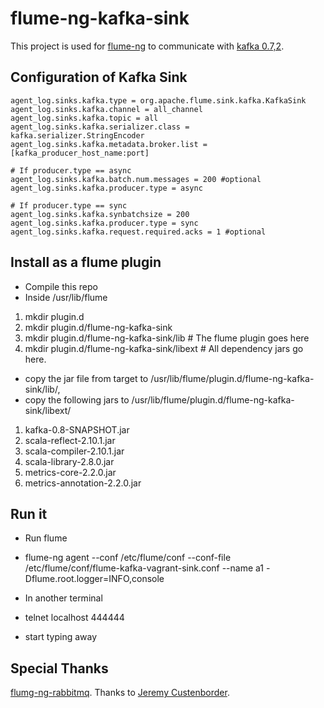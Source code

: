flume-ng-kafka-sink
================

This project is used for [flume-ng](https://github.com/apache/flume) to communicate with [kafka 0.7,2](http://kafka.apache.org/07/quickstart.html).

Configuration of Kafka Sink
----------

    agent_log.sinks.kafka.type = org.apache.flume.sink.kafka.KafkaSink
    agent_log.sinks.kafka.channel = all_channel
    agent_log.sinks.kafka.topic = all
    agent_log.sinks.kafka.serializer.class = kafka.serializer.StringEncoder
    agent_log.sinks.kafka.metadata.broker.list = [kafka_producer_host_name:port]

    # If producer.type == async
    agent_log.sinks.kafka.batch.num.messages = 200 #optional
    agent_log.sinks.kafka.producer.type = async

    # If producer.type == sync
    agent_log.sinks.kafka.synbatchsize = 200
    agent_log.sinks.kafka.producer.type = sync
    agent_log.sinks.kafka.request.required.acks = 1 #optional


Install as a flume plugin
------------
* Compile this repo
* Inside /usr/lib/flume
 1. mkdir plugin.d
 2. mkdir plugin.d/flume-ng-kafka-sink
 3. mkdir plugin.d/flume-ng-kafka-sink/lib # The flume plugin goes here
 4. mkdir plugin.d/flume-ng-kafka-sink/libext # All dependency jars go here.

* copy the jar file from target to /usr/lib/flume/plugin.d/flume-ng-kafka-sink/lib/,
* copy the following jars to /usr/lib/flume/plugin.d/flume-ng-kafka-sink/libext/
 1. kafka-0.8-SNAPSHOT.jar
 2. scala-reflect-2.10.1.jar
 3. scala-compiler-2.10.1.jar
 4. scala-library-2.8.0.jar
 5. metrics-core-2.2.0.jar
 6. metrics-annotation-2.2.0.jar

Run it
-------
* Run flume
 * flume-ng agent --conf /etc/flume/conf --conf-file /etc/flume/conf/flume-kafka-vagrant-sink.conf --name a1 -Dflume.root.logger=INFO,console

* In another terminal
 * telnet localhost 444444
 * start typing away

Special Thanks
---------
[flumg-ng-rabbitmq](https://github.com/jcustenborder/flume-ng-rabbitmq). Thanks to [Jeremy Custenborder](https://github.com/jcustenborder).



